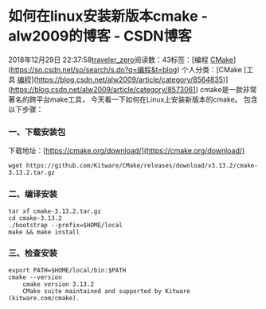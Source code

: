 # 如何在linux安装新版本cmake - alw2009的博客 - CSDN博客
2018年12月29日 22:37:58[traveler_zero](https://me.csdn.net/alw2009)阅读数：43标签：[编程																[CMake](https://so.csdn.net/so/search/s.do?q=CMake&t=blog)](https://so.csdn.net/so/search/s.do?q=编程&t=blog)
个人分类：[CMake																[工具																[编程](https://blog.csdn.net/alw2009/article/category/8573084)](https://blog.csdn.net/alw2009/article/category/8564835)](https://blog.csdn.net/alw2009/article/category/8573061)
cmake是一款非常著名的跨平台make工具， 今天看一下如何在Linux上安装新版本的cmake。 包含以下步骤：
### 一、下载安装包 
下载地址：[https://cmake.org/download/](https://cmake.org/download/)
```
wget https://github.com/Kitware/CMake/releases/download/v3.13.2/cmake-3.13.2.tar.gz
```
### 二、编译安装
```
tar xf cmake-3.13.2.tar.gz
cd cmake-3.13.2
./bootstrap --prefix=$HOME/local
make && make install
```
### 三、检查安装
```
export PATH=$HOME/local/bin:$PATH
cmake --version
    cmake version 3.13.2
    CMake suite maintained and supported by Kitware (kitware.com/cmake).
```
